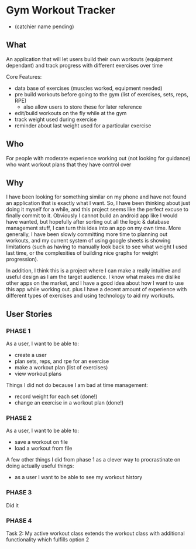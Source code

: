 # Gym Workout Tracker 
- (catchier name pending)

## What
An application that will let users build their own workouts (equipment dependant) and 
track progress with different exercises over time

Core Features:
- data base of exercises (muscles worked, equipment needed)
- pre build workouts before going to the gym (list of exercises, sets, reps, RPE)
    - also allow users to store these for later reference
- edit/build workouts on the fly while at the gym 
- track weight used during exercise
- reminder about last weight used for a particular exercise

## Who
For people with moderate experience working out (not looking for guidance)
who want workout plans that they have control over

## Why
I have been looking for something similar on my phone and have not found an application that 
is exactly what I want. So, I have been thinking about just doing it myself for a while, and this 
project seems like the perfect excuse to finally commit to it. Obviously I cannot build an
android app like I would have wanted, but hopefully after sorting out all the logic & database management stuff, 
I can turn this idea into an app on my own time. More generally, I have been slowly committing 
more time to planning out workouts, and my current system of using google sheets is showing limitations
(such as having to manually look back to see what weight I used last time, or the complexities of building nice graphs
for weight progression). 

In addition, I think this is a project where I can make a really intuitive and useful design as I 
am the target audience. I know what makes me dislike other apps on the market, and I have a good
idea about how I want to use this app while working out. plus I have a decent amount of experience with different types
of exercises and using technology to aid my workouts.   

## User Stories
### PHASE 1
As a user, I want to be able to:
- create a user
- plan sets, reps, and rpe for an exercise
- make a workout plan (list of exercises)
- view workout plans

Things I did not do because I am bad at time management:
- record weight for each set (done!)
- change an exercise in a workout plan (done!)
### PHASE 2
As a user, I want to be able to:
- save a workout on file
- load a workout from file

A few other things I did from phase 1 as a clever way to procrastinate on doing actually useful things: 
- as a user I want to be able to see my workout history

### PHASE 3
Did it

### PHASE 4
Task 2: My active workout class extends the workout class with additional functionality which fulfills option 2
